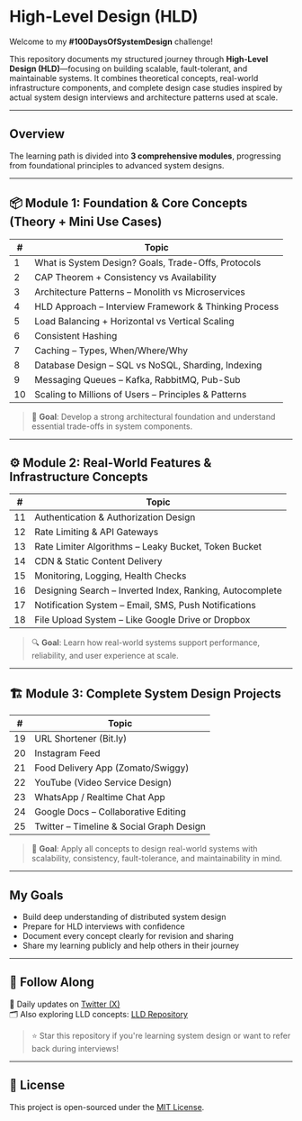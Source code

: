 #  High-Level Design (HLD) 

Welcome to my **#100DaysOfSystemDesign** challenge!

This repository documents my structured journey through **High-Level Design (HLD)**—focusing on building scalable, fault-tolerant, and maintainable systems. It combines theoretical concepts, real-world infrastructure components, and complete design case studies inspired by actual system design interviews and architecture patterns used at scale.

---

##  Overview

The learning path is divided into **3 comprehensive modules**, progressing from foundational principles to advanced system designs.

---

## 📦 Module 1: Foundation & Core Concepts (Theory + Mini Use Cases)

| #  | Topic |
|----|-------|
| 1  | What is System Design? Goals, Trade-Offs, Protocols |
| 2  | CAP Theorem + Consistency vs Availability |
| 3  | Architecture Patterns – Monolith vs Microservices |
| 4  | HLD Approach – Interview Framework & Thinking Process |
| 5  | Load Balancing + Horizontal vs Vertical Scaling |
| 6  | Consistent Hashing |
| 7  | Caching – Types, When/Where/Why |
| 8  | Database Design – SQL vs NoSQL, Sharding, Indexing |
| 9  | Messaging Queues – Kafka, RabbitMQ, Pub-Sub |
| 10 | Scaling to Millions of Users – Principles & Patterns |

> 🎯 **Goal**: Develop a strong architectural foundation and understand essential trade-offs in system components.

---

## ⚙️ Module 2: Real-World Features & Infrastructure Concepts

| #  | Topic |
|----|-------|
| 11 | Authentication & Authorization Design |
| 12 | Rate Limiting & API Gateways |
| 13 | Rate Limiter Algorithms – Leaky Bucket, Token Bucket |
| 14 | CDN & Static Content Delivery |
| 15 | Monitoring, Logging, Health Checks |
| 16 | Designing Search – Inverted Index, Ranking, Autocomplete |
| 17 | Notification System – Email, SMS, Push Notifications |
| 18 | File Upload System – Like Google Drive or Dropbox |

> 🔍 **Goal**: Learn how real-world systems support performance, reliability, and user experience at scale.

---

## 🏗️ Module 3: Complete System Design Projects

| #  | Topic |
|----|-------|
| 19 | URL Shortener (Bit.ly) |
| 20 | Instagram Feed |
| 21 | Food Delivery App (Zomato/Swiggy) |
| 22 | YouTube (Video Service Design) |
| 23 | WhatsApp / Realtime Chat App |
| 24 | Google Docs – Collaborative Editing |
| 25 | Twitter – Timeline & Social Graph Design |

> 🧠 **Goal**: Apply all concepts to design real-world systems with scalability, consistency, fault-tolerance, and maintainability in mind.

---

##  My Goals

- Build deep understanding of distributed system design  
- Prepare for HLD interviews with confidence  
- Document every concept clearly for revision and sharing  
- Share my learning publicly and help others in their journey

---

## 📌 Follow Along

📢 Daily updates on [Twitter (X)](https://x.com/NThapa42600)  
🗂️ Also exploring LLD concepts: [LLD Repository](https://github.com/nthapa000/LLD)

> ⭐ Star this repository if you're learning system design or want to refer back during interviews!

---

## 📄 License

This project is open-sourced under the [MIT License](LICENSE).
